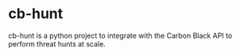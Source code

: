 # cb-hunt
cb-hunt is a python project to integrate with the Carbon Black API to perform threat hunts at scale. 
